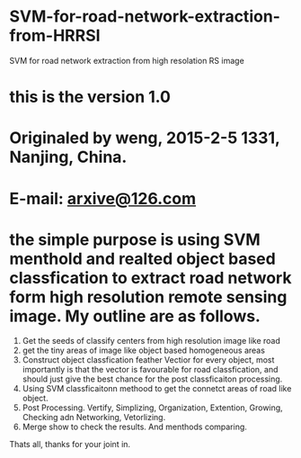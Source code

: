 # SVM-for-road-network-extraction-from-HRRSI
SVM for road network extraction from high resolation RS image

# this is the version 1.0 
# Originaled by weng, 2015-2-5 1331, Nanjing, China.
# E-mail: arxive@126.com
# the simple purpose is using SVM menthold and realted object based classfication to extract road network form high resolution remote sensing image. My outline are as follows.

1. Get the seeds of classify centers from high resolution image like road
2. get the tiny areas of image like object based homogeneous areas 
3. Construct object classfication feather Vectior for every object, most importantly is that the vector is favourable for road classfication, and should just give the best chance for the post classficaiton processing.
4. Using SVM classficaitonn methood to get the connetct areas of road like object.
5. Post Processing. Vertify, Simplizing, Organization, Extention, Growing, Checking adn Networking, Vetorlizing.
6. Merge show to check the results. And menthods comparing.

Thats all, thanks for your joint in.
